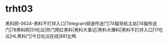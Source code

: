 # trht03
黑料网-0624-黑料不打烊入口|Telegram频道传送门|74猫导航主站|74猫传送门|78黑料网|51吃瓜|热门网红黑料|黑料大事记|黑料大爆料|黑料不打烊入口|17吃瓜|HL黑料门|今日吃瓜在线|881比鸭
